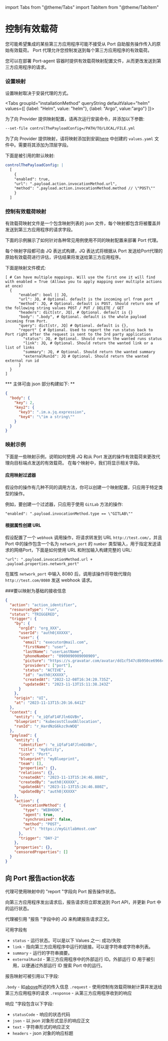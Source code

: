 import Tabs from "@theme/Tabs"
import TabItem from "@theme/TabItem"

# 控制有效载荷

您可能希望集成的某些第三方应用程序可能不接受从 Port 自助服务操作传入的原始有效载荷。 Port 代理允许您控制发送到每个第三方应用程序的有效载荷。

您可以在部署 Port-agent 容器时提供有效载荷映射配置文件，从而更改发送到第三方应用程序的请求。

### 设置映射

设置映射取决于安装代理的方式。

<Tabs groupId="installationMethod" queryString defaultValue="helm" values={[
  {label: "Helm", value: "helm"},
  {label: "Argo", value:"argo"}
]}>

<TabItem value="helm">

为了向 Provider 提供映射配置，请再次运行安装命令，并添加以下参数: 

```bash showLineNumbers
--set-file controlThePayloadConfig=/PATH/TO/LOCAL/FILE.yml
```

</TabItem>

<TabItem value="argo">

为了向 Provider 提供映射，请将映射添加到安装[here](https://docs.getport.io/create-self-service-experiences/setup-backend/webhook/port-execution-agent/installation-methods/argocd#installation) 中创建的 `values.yaml` 文件中。需要将其添加为顶层字段。

下面是被引用的默认映射: 

```yaml showLineNumbers
controlThePayloadConfig: |
  [
    {
    "enabled": true,
    "url": ".payload.action.invocationMethod.url",
    "method": ".payload.action.invocationMethod.method // \"POST\""
    }
  ]
```

</TabItem>
</Tabs>

### 控制有效载荷映射

有效载荷映射文件是一个包含映射列表的 json 文件，每个映射都包含将被覆盖并发送到第三方应用程序的请求字段。

下面的示例展示了如何针对各种常见用例使用不同的映射配置来部署 Port 代理。

每个映射字段都可由 JQ 表达式构建，JQ 表达式将根据从 Port 发送给Port代理的原始有效载荷进行评估，评估结果将发送给第三方应用程序。

下面是映射文件模式: 

```showLineNumbers
[ # Can have multiple mappings. Will use the first one it will find with enabled = True (Allows you to apply mapping over multiple actions at once)
  {
      "enabled": bool || JQ,
      "url": JQ, # Optional. default is the incoming url from port
      "method": JQ, # Optional. default is POST. Should return one of the following string values POST / PUT / DELETE / GET
      "headers": dict[str, JQ], # Optional. default is {}
      "body": ".body", # Optional. default is the whole payload incoming from Port.
      "query": dict[str, JQ] # Optional. default is {},
      "report" { # Optional. Used to report the run status back to Port right after the request is sent to the 3rd party application
        "status": JQ, # Optional. Should return the wanted runs status
        "link": JQ, # Optional. Should return the wanted link or a list of links
        "summary": JQ, # Optional. Should return the wanted summary
        "externalRunId": JQ # Optional. Should return the wanted external run id
      }
  }
]
```

*** 主体可由 json 部分构建如下: **

```json showLineNumbers
{
  "body": {
    "key": 2,
    "key2": {
      "key3": ".im.a.jq.expression",
      "key4": "\"im a string\""
    }
  }
}
```

### 映射示例

下面是一些映射示例，说明如何使用 JQ 和从 Port 发送的操作有效载荷来更改代理向目标端点发送的有效载荷。 在每个映射中，我们将显示相关字段。

#### 应用映射过滤器

假设你的操作有几种不同的调用方法，你可以创建一个映射配置，只应用于特定类型的操作。

例如，要创建一个过滤器，只应用于使用 `GitLab` 方法的操作: 

```text showLineNumbers
"enabled": ".payload.invocationMethod.type == \"GITLAB\""
```

#### 根据属性创建 URL

假设配置了一个 `webhook` 调用操作，将请求转发到 URL `http://test.com/`，并且 Port 中的操作包含一个名为 `network_port` 的 `number` 类型输入，用于指定发送请求的网络Port，下面是如何使用 URL 和附加输入构建完整的 URL: 

```text showLineNumbers
"url": ".payload.invocationMethod.url + .payload.properties.network_port"
```

在属性 `network_port` 中输入 8080 后，调用该操作将导致代理向 `http://test.com/8080` 发送 webhook 请求。

###要以映射为基础的接收信息

```json showLineNumbers
{
  "action": "action_identifier",
  "resourceType": "run",
  "status": "TRIGGERED",
  "trigger": {
    "by": {
      "orgId": "org_XXX",
      "userId": "auth0|XXXXX",
      "user": {
        "email": "executor@mail.com",
        "firstName": "user",
        "lastName": "userLastName",
        "phoneNumber": "0909090909090909",
        "picture": "https://s.gravatar.com/avatar/dd1cf547c8b950ce6966c050234ac997?s=480&r=pg&d=https%3A%2F%2Fcdn.auth0.com%2Favatars%2Fga.png",
        "providers": ["port"],
        "status": "ACTIVE",
        "id": "auth0|XXXXX",
        "createdAt": "2022-12-08T16:34:20.735Z",
        "updatedAt": "2023-11-13T15:11:38.243Z"
      }
    },
    "origin": "UI",
    "at": "2023-11-13T15:20:16.641Z"
  },
  "context": {
    "entity": "e_iQfaF14FJln6GVBn",
    "blueprint": "kubecostCloudAllocation",
    "runId": "r_HardNzG6kzc9vWOQ"
  },
  "payload": {
    "entity": {
      "identifier": "e_iQfaF14FJln6GVBn",
      "title": "myEntity",
      "icon": "Port",
      "blueprint": "myBlueprint",
      "team": [],
      "properties": {},
      "relations": {},
      "createdAt": "2023-11-13T15:24:46.880Z",
      "createdBy": "auth0|XXXXX",
      "updatedAt": "2023-11-13T15:24:46.880Z",
      "updatedBy": "auth0|XXXXX"
    },
    "action": {
      "invocationMethod": {
        "type": "WEBHOOK",
        "agent": true,
        "synchronized": false,
        "method": "POST",
        "url": "https://myGitlabHost.com"
      },
      "trigger": "DAY-2"
    },
    "properties": {},
    "censoredProperties": []
  }
}
```

## 向 Port 报告action状态

代理可使用映射中的 "report "字段向 Port 报告操作状态。

向第三方应用程序发出请求后，报告请求将立即发送到 Port API，并更新 Port 中的运行状态。

代理被引用 "报告 "字段中的 JQ 来构建报告请求正文。

可用字段有

* `status` - 运行状态。可以是以下 Values 之一: 成功/失败
* `link` - 指向第三方应用程序中运行的链接。可以是字符串或字符串列表。
* `summary` - 运行的字符串摘要。
* `externalRunId` - 第三方应用程序中的外部运行 ID。外部运行 ID 用于被引用，以便通过外部运行 ID 搜索 Port 中的运行。

报告映射可被引用以下字段: 

`.body` - 如[above](#the-incoming-message-to-base-your-mapping-on)所述的传入信息 `.request` - 使用控制有效载荷映射计算并发送给第三方应用程序的请求 `.response` - 从第三方应用程序收到的响应

响应 "字段包含以下字段: 

* `statusCode` - 响应的状态代码
* `json` - 以 json 对象形式显示的响应正文
* `text` - 字符串形式的响应正文
* `headers` - json 对象的响应标题

